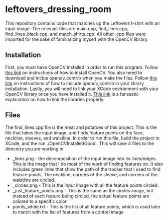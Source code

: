 # leftovers_dressing_room

This repository contains code that matches up the Leftovers t-shirt with an input image. The relevant files are main.cpp, find_lines.cpp, find_lines_black.cpp, and match_shirts.cpp. All other .cpp files were imported for the sake of familiarizing myself with the OpenCV library. 

## Installation

First, you must have OpenCV installed in order to run this program. Follow [this link](http://docs.opencv.org/2.4/doc/tutorials/introduction/linux_install/linux_install.html#linux-installation) on instructions of how to install OpenCV. You also need to download and inclue opencv_contrib when you make the files. Follow [this link](https://github.com/opencv/opencv_contrib) on instructions of how to include opencv_contrib in your library installation. Lastly, you will need to link your XCode environment with your OpenCV library once you have installed it. [This link](https://blogs.wcode.org/2014/11/howto-setup-xcode-6-1-to-work-with-opencv-libraries/) is a fansastic explanation on how to link the libraries properly.

## Files

The find_lines.cpp file is the meat and potatoes of this project. This is the file that takes the input image, and finds feature points on the face, neckline, sleeves, and waistline. In order to run this file, build the project in XCode, and the run ./OpenCVInstalledGood <inputimage> <fileprefix>. This will save 4 files to the direcotry you are working in:
* <fileprefix>_lines.png - the decomposition of the input image into its lines/edges. This is the image that I do most of the work of finding features on. It also includes green lines that show the path of the tracker that I used to find feature points. The neckline, corners of the sleeve, and corners of the waistline are circled.        
* <fileprefix>_circles.png - This is the input image with all the feature points circled.    
* <fileprefix>_just_feature_points.png - This is the same as the circles image, but instead of each feature being circled, the actual feature points are colored to a specific color.
* points_white.txt - This is the list of all feature points, which is used later to match with the list of features from a contorl image

